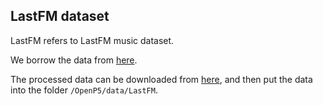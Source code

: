 ## LastFM dataset

LastFM refers to LastFM music dataset.

We borrow the data from [here](https://github.com/RUCAIBox/CIKM2020-S3Rec/tree/master/data).

The processed data can be downloaded from [here](https://drive.google.com/drive/folders/1XmGXeGuF6Lp2K-6ej9Azn3CAQ6o-H76w?usp=drive_link), and then put the data into the folder `/OpenP5/data/LastFM`.
